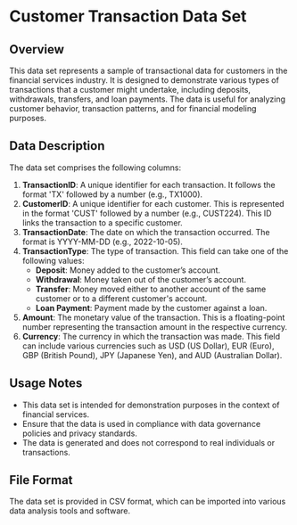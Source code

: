 
# Customer Transaction Data Set

## Overview
This data set represents a sample of transactional data for customers in the financial services industry. It is designed to demonstrate various types of transactions that a customer might undertake, including deposits, withdrawals, transfers, and loan payments. The data is useful for analyzing customer behavior, transaction patterns, and for financial modeling purposes.

## Data Description
The data set comprises the following columns:

1. **TransactionID**: A unique identifier for each transaction. It follows the format 'TX' followed by a number (e.g., TX1000).
2. **CustomerID**: A unique identifier for each customer. This is represented in the format 'CUST' followed by a number (e.g., CUST224). This ID links the transaction to a specific customer.
3. **TransactionDate**: The date on which the transaction occurred. The format is YYYY-MM-DD (e.g., 2022-10-05).
4. **TransactionType**: The type of transaction. This field can take one of the following values:
   - **Deposit**: Money added to the customer’s account.
   - **Withdrawal**: Money taken out of the customer’s account.
   - **Transfer**: Money moved either to another account of the same customer or to a different customer's account.
   - **Loan Payment**: Payment made by the customer against a loan.
5. **Amount**: The monetary value of the transaction. This is a floating-point number representing the transaction amount in the respective currency.
6. **Currency**: The currency in which the transaction was made. This field can include various currencies such as USD (US Dollar), EUR (Euro), GBP (British Pound), JPY (Japanese Yen), and AUD (Australian Dollar).

## Usage Notes
- This data set is intended for demonstration purposes in the context of financial services.
- Ensure that the data is used in compliance with data governance policies and privacy standards.
- The data is generated and does not correspond to real individuals or transactions.

## File Format
The data set is provided in CSV format, which can be imported into various data analysis tools and software.
